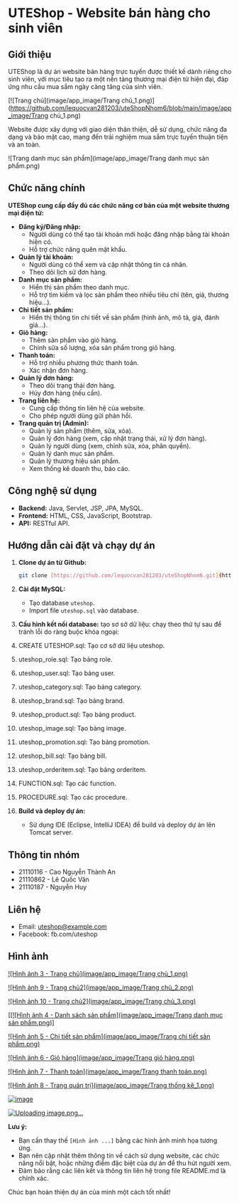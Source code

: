 # UTEShop - Website bán hàng cho sinh viên

## Giới thiệu

UTEShop là dự án website bán hàng trực tuyến được thiết kế dành riêng cho sinh viên, với mục tiêu tạo ra một nền tảng thương mại điện tử hiện đại, đáp ứng nhu cầu mua sắm ngày càng tăng của sinh viên. 

[![Trang chủ](image/app_image/Trang chủ_1.png)](https://github.com/lequocvan281203/uteShopNhom6/blob/main/image/app_image/Trang chủ_1.png)  

Website được xây dựng với giao diện thân thiện, dễ sử dụng, chức năng đa dạng và bảo mật cao, mang đến trải nghiệm mua sắm trực tuyến thuận tiện và an toàn.

![Trang danh mục sản phẩm](image/app_image/Trang danh mục sản phẩm.png)

## Chức năng chính

**UTEShop cung cấp đầy đủ các chức năng cơ bản của một website thương mại điện tử:**

* **Đăng ký/Đăng nhập:**
  * Người dùng có thể tạo tài khoản mới hoặc đăng nhập bằng tài khoản hiện có.
  * Hỗ trợ chức năng quên mật khẩu.
* **Quản lý tài khoản:**
  * Người dùng có thể xem và cập nhật thông tin cá nhân.
  * Theo dõi lịch sử đơn hàng.
* **Danh mục sản phẩm:**
  * Hiển thị sản phẩm theo danh mục.
  * Hỗ trợ tìm kiếm và lọc sản phẩm theo nhiều tiêu chí (tên, giá, thương hiệu...).
* **Chi tiết sản phẩm:**
  * Hiển thị thông tin chi tiết về sản phẩm (hình ảnh, mô tả, giá, đánh giá...).
* **Giỏ hàng:**
  * Thêm sản phẩm vào giỏ hàng.
  * Chỉnh sửa số lượng, xóa sản phẩm trong giỏ hàng.
* **Thanh toán:**
  * Hỗ trợ nhiều phương thức thanh toán.
  * Xác nhận đơn hàng.
* **Quản lý đơn hàng:**
  * Theo dõi trạng thái đơn hàng.
  * Hủy đơn hàng (nếu cần).
* **Trang liên hệ:**
  * Cung cấp thông tin liên hệ của website.
  * Cho phép người dùng gửi phản hồi.
* **Trang quản trị (Admin):**
  * Quản lý sản phẩm (thêm, sửa, xóa).
  * Quản lý đơn hàng (xem, cập nhật trạng thái, xử lý đơn hàng).
  * Quản lý người dùng (xem, chỉnh sửa, xóa, phân quyền).
  * Quản lý danh mục sản phẩm.
  * Quản lý thương hiệu sản phẩm.
  * Xem thống kê doanh thu, báo cáo.

## Công nghệ sử dụng

* **Backend:** Java, Servlet, JSP, JPA, MySQL.
* **Frontend:** HTML, CSS, JavaScript, Bootstrap.
* **API:** RESTful API.

## Hướng dẫn cài đặt và chạy dự án

1. **Clone dự án từ Github:**
   ```bash
   git clone [https://github.com/lequocvan281203/uteShopNhom6.git](https://github.com/lequocvan281203/uteShopNhom6.git)
   ```
2. **Cài đặt MySQL:** 
   * Tạo database `uteshop`.
   * Import file `uteshop.sql` vào database.
3. **Cấu hình kết nối database:**
tạo sơ sở dữ liệu:
chạy theo thứ tự sau để tránh lỗi do ràng buộc khóa ngoại:
0. CREATE UTESHOP.sql: Tạo cơ sở dữ liệu uteshop.
1. uteshop_role.sql: Tạo bảng role.
2. uteshop_user.sql: Tạo bảng user.
3. uteshop_category.sql: Tạo bảng category.
4. uteshop_brand.sql: Tạo bảng brand.
5. uteshop_product.sql: Tạo bảng product.
6. uteshop_image.sql: Tạo bảng image.
7. uteshop_promotion.sql: Tạo bảng promotion.
8. uteshop_bill.sql: Tạo bảng bill.
9. uteshop_orderitem.sql: Tạo bảng orderitem.
11. FUNCTION.sql: Tạo các function.
12. PROCEDURE.sql: Tạo các procedure.

4. **Build và deploy dự án:**
   * Sử dụng IDE (Eclipse, IntelliJ IDEA) để build và deploy dự án lên Tomcat server.

## Thông tin nhóm

* 21110116 - Cao Nguyễn Thành An
* 21110862 - Lê Quốc Văn
* 21110187 - Nguyễn Huy

## Liên hệ

* Email: uteshop@example.com
* Facebook: fb.com/uteshop

## Hình ảnh

[![Hình ảnh 3 - Trang chủ](image/app_image/Trang chủ_1.png)](https://github.com/lequocvan281203/uteShopNhom6/blob/main/image/app_image/Trang%20ch%E1%BB%A7_1.png?raw=true)  

[![Hình ảnh 9 - Trang chủ2](image/app_image/Trang chủ_2.png)](https://github.com/lequocvan281203/uteShopNhom6/blob/main/image/app_image/Trang%20ch%E1%BB%A7_2.png?raw=true)  

[![Hình ảnh 10 - Trang chủ2](image/app_image/Trang chủ_3.png)](https://github.com/lequocvan281203/uteShopNhom6/blob/main/image/app_image/Trang%20ch%E1%BB%A7_3.png?raw=true)  

[[[![Hình ảnh 4 - Danh sách sản phẩm](image/app_image/Trang danh mục sản phẩm.png)]](https://github.com/lequocvan281203/uteShopNhom6/blob/main/image/app_image/Trang%20danh%20m%E1%BB%A5c%20s%E1%BA%A3n%20ph%E1%BA%A9m.png?raw=true)  

[![Hình ảnh 5 - Chi tiết sản phẩm](image/app_image/Trang chi tiết sản phẩm.png)](https://github.com/lequocvan281203/uteShopNhom6/blob/main/image/app_image/Trang%20chi%20ti%E1%BA%BFt%20s%E1%BA%A3n%20ph%E1%BA%A9m.png?raw=true)  

[![Hình ảnh 6 - Giỏ hàng](image/app_image/Trang giỏ hàng.png)](https://github.com/lequocvan281203/uteShopNhom6/blob/main/image/app_image/Trang%20gi%E1%BB%8F%20h%C3%A0ng.png?raw=true)  

[![Hình ảnh 7 - Thanh toán](image/app_image/Trang thanh toán.png)](https://github.com/lequocvan281203/uteShopNhom6/blob/main/image/app_image/Trang%20thanh%20to%C3%A1n.png?raw=true)  

[![Hình ảnh 8 - Trang quản trị](image/app_image/Trang thống kê_1.png)](https://github.com/lequocvan281203/uteShopNhom6/blob/main/image/app_image/Trang%20th%E1%BB%91ng%20k%C3%AA_1.png?raw=true)  

[![image](https://github.com/user-attachments/assets/20649916-c737-4732-b5b5-641efd92761f)](https://github.com/lequocvan281203/uteShopNhom6/blob/main/image/app_image/Trang%20th%E1%BB%91ng%20k%C3%AA_2.png?raw=true)  

[![Uploading image.png…]()](https://github.com/lequocvan281203/uteShopNhom6/blob/main/image/app_image/Trang%20qu%E1%BA%A3n%20l%C3%BD%20ng%C6%B0%E1%BB%9Di%20d%C3%B9ng.png?raw=true)  


**Lưu ý:**

* Bạn cần thay thế `[Hình ảnh ...]` bằng các hình ảnh minh họa tương ứng.
* Bạn nên cập nhật thêm thông tin về cách sử dụng website, các chức năng nổi bật, hoặc những điểm đặc biệt của dự án để thu hút người xem.
* Đảm bảo rằng các liên kết và thông tin liên hệ trong file README.md là chính xác.

Chúc bạn hoàn thiện dự án của mình một cách tốt nhất!

